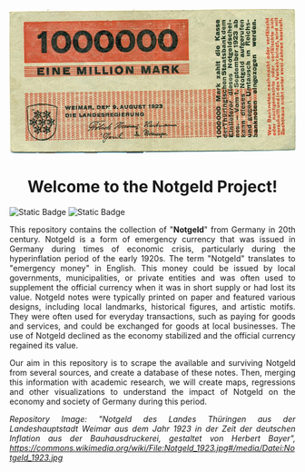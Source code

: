 <center>

![Notgeld aus Weimar (Thüringen) in Höhe von einer Million Mark aus dem Jahr 1923, gestaltet von Herbert Bayer.](figures/repository/Notgeld_1923.jpg)

# Welcome to the Notgeld Project!

</center>

<div style="text-align: justify;">

![Static Badge](https://img.shields.io/badge/version-v.01-blue) ![Static Badge](https://img.shields.io/badge/last%20update-16.04.2025-red)


This repository contains the collection of "**Notgeld**" from Germany in 20th century. Notgeld is a form of emergency currency that was issued in Germany during times of economic crisis, particularly during the hyperinflation period of the early 1920s. The term "Notgeld" translates to "emergency money" in English. This money could be issued by local governments, municipalities, or private entities and was often used to supplement the official currency when it was in short supply or had lost its value. Notgeld notes were typically printed on paper and featured various designs, including local landmarks, historical figures, and artistic motifs. They were often used for everyday transactions, such as paying for goods and services, and could be exchanged for goods at local businesses. The use of Notgeld declined as the economy stabilized and the official currency regained its value.

Our aim in this repository is to scrape the available and surviving Notgeld from several sources, and create a database of these notes. Then, merging this information with academic research, we will create maps, regressions and other visualizations to understand the impact of Notgeld on the economy and society of Germany during this period.


*Repository Image: "Notgeld des Landes Thüringen aus der Landeshauptstadt Weimar aus dem Jahr 1923 in der Zeit der deutschen Inflation aus der Bauhausdruckerei, gestaltet von Herbert Bayer", https://commons.wikimedia.org/wiki/File:Notgeld_1923.jpg#/media/Datei:Notgeld_1923.jpg*

</div>
